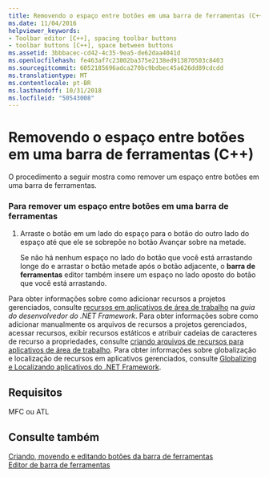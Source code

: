 ```yaml
---
title: Removendo o espaço entre botões em uma barra de ferramentas (C++)
ms.date: 11/04/2016
helpviewer_keywords:
- Toolbar editor [C++], spacing toolbar buttons
- toolbar buttons [C++], space between buttons
ms.assetid: 3bbbacec-cd42-4c35-9ea5-de62daa4041d
ms.openlocfilehash: fe463af7c23802ba375e2138ed913870503c8403
ms.sourcegitcommit: 6052185696adca270bc9bdbec45a626dd89cdcdd
ms.translationtype: MT
ms.contentlocale: pt-BR
ms.lasthandoff: 10/31/2018
ms.locfileid: "50543008"
---
```

# <a name="removing-space-between-buttons-on-a-toolbar-c"></a>Removendo o espaço entre botões em uma barra de ferramentas (C++)

O procedimento a seguir mostra como remover um espaço entre botões em uma barra de ferramentas.

### <a name="to-remove-a-space-between-buttons-on-a-toolbar"></a>Para remover um espaço entre botões em uma barra de ferramentas

1. Arraste o botão em um lado do espaço para o botão do outro lado do espaço até que ele se sobrepõe no botão Avançar sobre na metade.

   Se não há nenhum espaço no lado do botão que você está arrastando longe do e arrastar o botão metade após o botão adjacente, o **barra de ferramentas** editor também insere um espaço no lado oposto do botão que você está arrastando.

Para obter informações sobre como adicionar recursos a projetos gerenciados, consulte [recursos em aplicativos de área de trabalho](/dotnet/framework/resources/index) na *guia do desenvolvedor do .NET Framework*. Para obter informações sobre como adicionar manualmente os arquivos de recursos a projetos gerenciados, acessar recursos, exibir recursos estáticos e atribuir cadeias de caracteres de recurso a propriedades, consulte [criando arquivos de recursos para aplicativos de área de trabalho](/dotnet/framework/resources/creating-resource-files-for-desktop-apps). Para obter informações sobre globalização e localização de recursos em aplicativos gerenciados, consulte [Globalizing e Localizando aplicativos do .NET Framework](/dotnet/standard/globalization-localization/index).

## <a name="requirements"></a>Requisitos

MFC ou ATL

## <a name="see-also"></a>Consulte também

[Criando, movendo e editando botões da barra de ferramentas](../windows/creating-moving-and-editing-toolbar-buttons.md)<br/>
[Editor de barra de ferramentas](../windows/toolbar-editor.md)